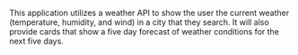 This application utilizes a weather API to show the user the current weather (temperature, humidity, and wind) in a city that they search. It will also provide cards that show a five day forecast of weather conditions for the next five days. 